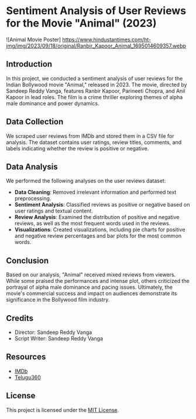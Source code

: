 # Sentiment Analysis of User Reviews for the Movie "Animal" (2023)

![Animal Movie Poster] https://www.hindustantimes.com/ht-img/img/2023/09/18/original/Ranbir_Kapoor_Animal_1695014609357.webp

## Introduction

In this project, we conducted a sentiment analysis of user reviews for the Indian Bollywood movie "Animal," released in 2023. The movie, directed by Sandeep Reddy Vanga, features Ranbir Kapoor, Parineeti Chopra, and Anil Kapoor in lead roles. The film is a crime thriller exploring themes of alpha male dominance and power dynamics.

## Data Collection

We scraped user reviews from IMDb and stored them in a CSV file for analysis. The dataset contains user ratings, review titles, comments, and labels indicating whether the review is positive or negative.

## Data Analysis

We performed the following analyses on the user reviews dataset:

- **Data Cleaning**: Removed irrelevant information and performed text preprocessing.
- **Sentiment Analysis**: Classified reviews as positive or negative based on user ratings and textual content.
- **Review Analysis**: Examined the distribution of positive and negative reviews, as well as the most frequent words used in the reviews.
- **Visualizations**: Created visualizations, including pie charts for positive and negative review percentages and bar plots for the most common words.

## Conclusion

Based on our analysis, "Animal" received mixed reviews from viewers. While some praised the performances and intense plot, others criticized the portrayal of alpha male dominance and pacing issues. Ultimately, the movie's commercial success and impact on audiences demonstrate its significance in the Bollywood film industry.

## Credits

- Director: Sandeep Reddy Vanga
- Script Writer: Sandeep Reddy Vanga

## Resources

- [IMDb](https://www.imdb.com/)
- [Telugu360](https://www.telugu360.com/)

## License

This project is licensed under the [MIT License](LICENSE).
